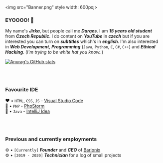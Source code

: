 <img src="Banner.png" style width: 600px;>

### EYOOOO! 👋

My name's ***Jirka***, but people call me ***Darqes***. I am ***15 years old student*** from ***Czech Republic***. I do content on ***YouTube*** in ***czech*** but if you are interested you can turn on ***subtitles*** which's in ***english***.
I'm also interested in ***Web Development***, ***Programming*** (`Java`, `Python`, `C`, `C#`, `C++`) and ***Ethical Hacking***. (*I'm trying to be white hat you know..*)

[![Anurag's GitHub stats](https://github-readme-stats.vercel.app/api?username=Darqes)](https://github.com/anuraghazra/github-readme-stats)

<br>
<br>

### Favourite IDE

❤️ • `HTML`, `CSS`, `JS` - [Visual Studio Code](https://code.visualstudio.com/) <br>
💜 • `PHP` - [PhpStorm](https://www.jetbrains.com/phpstorm/) <br>
🧡 • `Java` - [IntelliJ Idea](https://www.jetbrains.com/idea/)

<br>
<br>

### Previous and currently employments

⚙️ • `[Currently]` ***Founder*** and ***CEO*** of [Barionix](https://barionix.eu/) <br>
⚙️ • `[2019 - 2020]` ***Technician*** for a log of small projects
